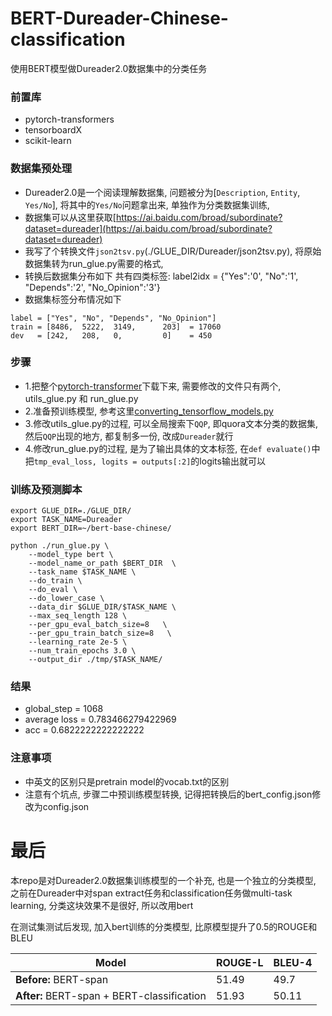 # BERT-Dureader-Chinese-classification
使用BERT模型做Dureader2.0数据集中的分类任务

### 前置库
- pytorch-transformers
- tensorboardX
- scikit-learn

### 数据集预处理
- Dureader2.0是一个阅读理解数据集, 问题被分为[`Description`, `Entity`, `Yes/No`], 将其中的`Yes/No`问题拿出来, 单独作为分类数据集训练,
- 数据集可以从这里获取[https://ai.baidu.com/broad/subordinate?dataset=dureader](https://ai.baidu.com/broad/subordinate?dataset=dureader)
- 我写了个转换文件`json2tsv.py`(./GLUE_DIR/Dureader/json2tsv.py), 将原始数据集转为run_glue.py需要的格式,
- 转换后数据集分布如下 共有四类标签: label2idx = {"Yes":'0', "No":'1', "Depends":'2', "No_Opinion":'3'}
- 数据集标签分布情况如下
```
label = ["Yes", "No", "Depends", "No_Opinion"]
train = [8486,  5222,  3149,      203]  = 17060
dev   = [242,   208,   0,         0]    = 450
```


### 步骤
- 1.把整个[pytorch-transformer](https://github.com/huggingface/pytorch-transformers)下载下来, 需要修改的文件只有两个, utils_glue.py 和 run_glue.py
- 2.准备预训练模型, 参考这里[converting_tensorflow_models.py](https://huggingface.co/pytorch-transformers/converting_tensorflow_models.html#bert)
- 3.修改utils_glue.py的过程, 可以全局搜索下`QQP`, 即quora文本分类的数据集, 然后`QQP`出现的地方, 都复制多一份, 改成`Dureader`就行
- 4.修改run_glue.py的过程, 是为了输出具体的文本标签, 在`def evaluate()`中把`tmp_eval_loss, logits = outputs[:2]`的logits输出就可以


### 训练及预测脚本
```
export GLUE_DIR=./GLUE_DIR/
export TASK_NAME=Dureader
export BERT_DIR=~/bert-base-chinese/

python ./run_glue.py \
    --model_type bert \
    --model_name_or_path $BERT_DIR  \
    --task_name $TASK_NAME \
    --do_train \
    --do_eval \
    --do_lower_case \
    --data_dir $GLUE_DIR/$TASK_NAME \
    --max_seq_length 128 \
    --per_gpu_eval_batch_size=8   \
    --per_gpu_train_batch_size=8   \
    --learning_rate 2e-5 \
    --num_train_epochs 3.0 \
    --output_dir ./tmp/$TASK_NAME/
```

### 结果
- global_step = 1068
- average loss = 0.783466279422969
- acc = 0.6822222222222222

### 注意事项
- 中英文的区别只是pretrain model的vocab.txt的区别
- 注意有个坑点, 步骤二中预训练模型转换, 记得把转换后的bert_config.json修改为config.json


# 最后
本repo是对Dureader2.0数据集训练模型的一个补充, 也是一个独立的分类模型, 之前在Dureader中对span extract任务和classification任务做multi-task learning, 分类这块效果不是很好, 所以改用bert

在测试集测试后发现, 加入bert训练的分类模型, 比原模型提升了0.5的ROUGE和BLEU

|Model|ROUGE-L|BLEU-4|
| -- | -- | -- |
|**Before:** BERT-span|51.49|49.7|
|**After:** BERT-span + BERT-classification|51.93 |50.11|

